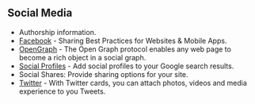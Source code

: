 ## Social Media

- Authorship information.
- [Facebook](https://developers.facebook.com/docs/sharing/best-practices) - Sharing Best Practices for Websites & Mobile Apps.
- [OpenGraph](http://ogp.me/) - The Open Graph protocol enables any web page to become a rich object in a social graph.
- [Social Profiles](https://developers.google.com/webmasters/structured-data/customize/social-profiles) - Add social profiles to your Google search results.
- Social Shares: Provide sharing options for your site.
- [Twitter](https://dev.twitter.com/cards/getting-started) - With Twitter cards, you can attach photos, videos and media experience to you Tweets.